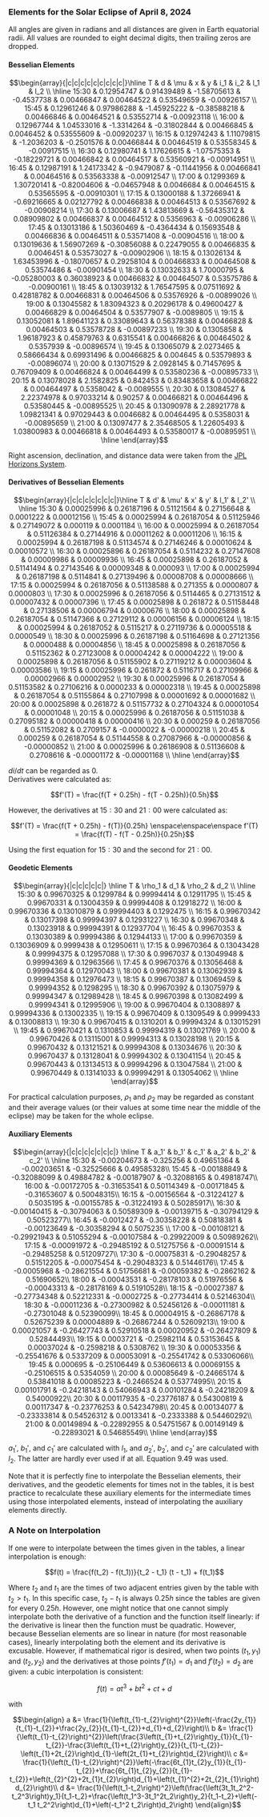 ### Elements for the Solar Eclipse of April 8, 2024
All angles are given in radians and all distances are given in Earth equatorial radii. All values are rounded to eight decimal digits, then trailing zeros are dropped.
#### Besselian Elements
```math
\begin{array}{|c|c|c|c|c|c|c|c|c|}\hline T & d & \mu & x & y & i_1 & i_2 & l_1 & l_2 \\ \hline
15:30  & 0.12954747 & 0.91439489 & -1.58705613 & -0.4537738 & 0.00466847 & 0.00464522 & 0.53549659 & -0.00926157 \\
15:45  & 0.12961246 & 0.97986288 & -1.45925222 & -0.38588218 & 0.00466846 & 0.00464521 & 0.53552714 & -0.00923118 \\
16:00  & 0.12967744 & 1.04533016 & -1.3314264 & -0.31802844 & 0.00466845 & 0.0046452 & 0.53555609 & -0.00920237 \\
16:15  & 0.12974243 & 1.11079815 & -1.2036203 & -0.2501576 & 0.00466844 & 0.00464519 & 0.53558345 & -0.00917515 \\
16:30  & 0.12980741 & 1.17626615 & -1.07575353 & -0.18229721 & 0.00466842 & 0.00464517 & 0.53560921 & -0.00914951 \\
16:45  & 0.12987191 & 1.24173342 & -0.9479087 & -0.11441956 & 0.00466841 & 0.00464516 & 0.53563338 & -0.00912547 \\
17:00  & 0.1299369 & 1.30720141 & -0.82004606 & -0.04657948 & 0.0046684 & 0.00464515 & 0.53565595 & -0.00910301 \\
17:15  & 0.13000188 & 1.37266941 & -0.69216665 & 0.02127792 & 0.00466838 & 0.00464513 & 0.53567692 & -0.00908214 \\
17:30  & 0.13006687 & 1.43813669 & -0.56435312 & 0.08909802 & 0.00466837 & 0.00464512 & 0.5356963 & -0.00906286 \\
17:45  & 0.13013186 & 1.50360469 & -0.4364434 & 0.15693548 & 0.00466836 & 0.00464511 & 0.53571408 & -0.00904516 \\
18:00  & 0.13019636 & 1.56907269 & -0.30856088 & 0.22479055 & 0.00466835 & 0.0046451 & 0.53573027 & -0.00902906 \\
18:15  & 0.13026134 & 1.63453996 & -0.18070657 & 0.29258104 & 0.00466833 & 0.00464508 & 0.53574486 & -0.00901454 \\
18:30  & 0.13032633 & 1.70000795 & -0.05280003 & 0.36038923 & 0.00466832 & 0.00464507 & 0.53575786 & -0.00900161 \\
18:45  & 0.13039132 & 1.76547595 & 0.07511692 & 0.42818782 & 0.00466831 & 0.00464506 & 0.53576926 & -0.00899026 \\
19:00  & 0.13045582 & 1.83094323 & 0.20296178 & 0.49600427 & 0.00466829 & 0.00464504 & 0.53577907 & -0.0089805 \\
19:15  & 0.13052081 & 1.89641123 & 0.33089643 & 0.56378388 & 0.00466828 & 0.00464503 & 0.53578728 & -0.00897233 \\
19:30  & 0.1305858 & 1.96187923 & 0.45879763 & 0.6315541 & 0.00466826 & 0.00464502 & 0.5357939 & -0.00896574 \\
19:45  & 0.13065079 & 2.0273465 & 0.58666434 & 0.69931496 & 0.00466825 & 0.004645 & 0.53579893 & -0.00896074 \\
20:00  & 0.13071529 & 2.0928145 & 0.71457695 & 0.76709409 & 0.00466824 & 0.00464499 & 0.53580236 & -0.00895733 \\
20:15  & 0.13078028 & 2.1582825 & 0.842453 & 0.83483658 & 0.00466822 & 0.00464497 & 0.5358042 & -0.0089555 \\
20:30  & 0.13084527 & 2.22374978 & 0.97033214 & 0.90257 & 0.00466821 & 0.00464496 & 0.53580445 & -0.00895525 \\
20:45  & 0.13090978 & 2.28921778 & 1.09821341 & 0.97029443 & 0.0046682 & 0.00464495 & 0.5358031 & -0.00895659 \\
21:00  & 0.13097477 & 2.35468505 & 1.22605493 & 1.03800983 & 0.00466818 & 0.00464493 & 0.53580017 & -0.00895951 \\ \hline
\end{array}
```
Right ascension, declination, and distance data were taken from the [JPL Horizons System](https://ssd.jpl.nasa.gov/horizons/).
#### Derivatives of Besselian Elements
```math
\begin{array}{|c|c|c|c|c|c|c|}\hline T & d' & \mu' & x' & y' & l_1' & l_2' \\ \hline
15:30  & 0.00025996 & 0.26187196 & 0.51121564 & 0.27156648 & 0.0001222  & 0.00012156 \\
15:45  & 0.00025994 & 0.26187054 & 0.51125946 & 0.27149072 & 0.000119 & 0.0001184 \\
16:00  & 0.00025994 & 0.26187054 & 0.51126384 & 0.27144916 & 0.00011262 & 0.00011206 \\
16:15  & 0.00025994 & 0.26187198 & 0.51134574 & 0.27146246 & 0.00010624 & 0.00010572 \\
16:30  & 0.00025896 & 0.26187054 & 0.5114232 & 0.27147608 & 0.00009986 & 0.00009936 \\
16:45  & 0.00025898 & 0.26187052 & 0.51141494 & 0.27143546 & 0.00009348 & 0.000093 \\
17:00  & 0.00025994 & 0.26187198 & 0.5114841  & 0.27139496 & 0.00008708 & 0.00008666 \\
17:15  & 0.00025994 & 0.26187056 & 0.51138588 & 0.271355   & 0.0000807  & 0.0000803  \\
17:30  & 0.00025996 & 0.26187056 & 0.5114465  & 0.27131512 & 0.00007432 & 0.00007396 \\
17:45  & 0.00025898 & 0.261872   & 0.51158448 & 0.27138506 & 0.00006794 & 0.0000676  \\
18:00  & 0.00025898 & 0.26187054 & 0.51147366 & 0.27129112 & 0.00006156 & 0.00006124 \\
18:15  & 0.00025994 & 0.26187052 & 0.5115217 & 0.27119736 & 0.00005518 & 0.0000549  \\
18:30  & 0.00025996 & 0.26187198 & 0.51164698 & 0.27121356 & 0.0000488  & 0.00004856 \\
18:45  & 0.00025898 & 0.26187056 & 0.51152362 & 0.27123008 & 0.00004242 & 0.00004222 \\
19:00  & 0.00025898 & 0.26187056 & 0.51155902 & 0.27119212 & 0.00003604 & 0.00003586 \\
19:15  & 0.00025996 & 0.261872   & 0.5116717  & 0.27109966 & 0.00002966 & 0.00002952 \\
19:30  & 0.00025996 & 0.26187054 & 0.51153582 & 0.27106216 & 0.0000233  & 0.00002318 \\
19:45  & 0.00025898 & 0.26187054 & 0.51155864 & 0.27107998 & 0.00001692 & 0.00001682 \\
20:00  & 0.00025898 & 0.261872   & 0.51157732 & 0.27104324 & 0.00001054 & 0.00001048 \\
20:15  & 0.00025996 & 0.26187056 & 0.51151038 & 0.27095182 & 0.00000418 & 0.00000416 \\
20:30  & 0.000259   & 0.26187056 & 0.51152082 & 0.2709157  & -0.0000022  & -0.00000218 \\
20:45  & 0.000259   & 0.26187054 & 0.51144558 & 0.27087966 & -0.00000856 & -0.00000852 \\
21:00  & 0.00025996 & 0.26186908 & 0.51136608 & 0.2708616  & -0.00001172 & -0.00001168 \\ \hline
\end{array}
```
$di/dt$ can be regarded as $0$.\
Derivatives were calculated as:
```math
f'(T) = \frac{f(T + 0.25h) - f(T - 0.25h)}{0.5h}
```
However, the derivatives at $15:30$ and $21:00$ were calculated as:
```math
f'(T) = \frac{f(T + 0.25h) - f(T)}{0.25h} \enspace\enspace\enspace f'(T) = \frac{f(T) - f(T - 0.25h)}{0.25h}
```
Using the first equation for $15:30$ and the second for $21:00$.
#### Geodetic Elements
```math
\begin{array}{|c|c|c|c|c|} \hline T & \rho_1 & d_1 & \rho_2 & d_2 \\ \hline
15:30  & 0.99670325 & 0.1299784 & 0.99994414 & 0.12911795 \\
15:45  & 0.99670331 & 0.13004359 & 0.99994408 & 0.12918272 \\
16:00  & 0.99670336 & 0.13010879 & 0.99994403 & 0.1292475 \\
16:15  & 0.99670342 & 0.13017398 & 0.99994397 & 0.12931227 \\
16:30  & 0.99670348 & 0.13023918 & 0.99994391 & 0.12937704 \\
16:45  & 0.99670353 & 0.13030389 & 0.99994386 & 0.12944133 \\
17:00  & 0.99670359 & 0.13036909 & 0.9999438 & 0.12950611 \\
17:15  & 0.99670364 & 0.13043428 & 0.99994375 & 0.12957088 \\
17:30  & 0.9967037 & 0.13049948 & 0.99994369 & 0.12963566 \\
17:45  & 0.99670376 & 0.13056468 & 0.99994364 & 0.12970043 \\
18:00  & 0.99670381 & 0.13062939 & 0.99994358 & 0.12976473 \\
18:15  & 0.99670387 & 0.13069459 & 0.99994352 & 0.1298295 \\
18:30  & 0.99670392 & 0.13075979 & 0.99994347 & 0.12989428 \\
18:45  & 0.99670398 & 0.13082499 & 0.99994341 & 0.12995906 \\
19:00  & 0.99670404 & 0.1308897 & 0.99994336 & 0.13002335 \\
19:15  & 0.99670409 & 0.1309549 & 0.9999433 & 0.13008813 \\
19:30  & 0.99670415 & 0.1310201 & 0.99994324 & 0.13015291 \\
19:45  & 0.99670421 & 0.1310853 & 0.99994319 & 0.13021769 \\
20:00  & 0.99670426 & 0.13115001 & 0.99994313 & 0.13028198 \\
20:15  & 0.99670432 & 0.13121521 & 0.99994308 & 0.13034676 \\
20:30  & 0.99670437 & 0.13128041 & 0.99994302 & 0.13041154 \\
20:45  & 0.99670443 & 0.13134513 & 0.99994296 & 0.13047584 \\
21:00  & 0.99670449 & 0.13141033 & 0.99994291 & 0.13054062 \\ \hline
\end{array}
```
For practical calculation purposes, $\rho_1$ and $\rho_2$ may be regarded as constant and their average values (or their values at some time near the middle of the eclipse) may be taken for the whole eclipse.
#### Auxiliary Elements
```math
\begin{array}{|c|c|c|c|c|c|c|} \hline T & a_1' & b_1' & c_1' & a_2' & b_2' & c_2' \\ \hline
15:30 & -0.00204673 & -0.325256   &  0.49651364 & -0.00203651 & -0.32525666 &  0.49585328\\
15:45 & -0.00188849 & -0.32088099 &  0.49884782 & -0.00187907 & -0.32088165 &  0.49818747\\
16:00 & -0.00172705 & -0.31653541 &  0.50114349 & -0.00171845 & -0.31653607 &  0.50048315\\
16:15 & -0.00156564 & -0.31224127 &  0.5035195  & -0.00155785 & -0.31224193 &  0.50285917\\
16:30 & -0.00140415 & -0.30794063 &  0.50589309 & -0.00139715 & -0.30794129 &  0.50523277\\
16:45 & -0.0012427  & -0.30358228 &  0.50818381 & -0.00123649 & -0.30358294 &  0.5075235 \\
17:00 & -0.00108121 & -0.29921943 &  0.51055294 & -0.00107584 & -0.29922009 &  0.50989262\\
17:15 & -0.00091972 & -0.29485192 &  0.51275756 & -0.00091514 & -0.29485258 &  0.51209727\\
17:30 & -0.00075831 & -0.29048257 &  0.51512205 & -0.00075454 & -0.29048323 &  0.51446176\\
17:45 & -0.0005968  & -0.28621554 &  0.51756681 & -0.00059382 & -0.2862162  &  0.51690652\\
18:00 & -0.00043531 & -0.28178103 &  0.51976556 & -0.00043313 & -0.28178169 &  0.51910528\\
18:15 & -0.00027387 & -0.27734348 &  0.52212331 & -0.0002725  & -0.27734414 &  0.52146304\\
18:30 & -0.00011236 & -0.27300982 &  0.52456126 & -0.00011181 & -0.27301048 &  0.52390099\\
18:45 & 0.00004915 & -0.26867178 &  0.52675239 &  0.00004889 & -0.26867244 &  0.52609213\\
19:00 & 0.00021057 & -0.26427743 &  0.52910518 &  0.00020952 & -0.26427809 &  0.52844493\\
19:15 & 0.0003721  & -0.25982114 &  0.53153645 &  0.00037024 & -0.2598218  &  0.5308762 \\
19:30 & 0.00053356 & -0.25541676 &  0.5337209  &  0.00053091 & -0.25541742 &  0.53306066\\
19:45 & 0.000695   & -0.25106449 &  0.53606613 &  0.00069155 & -0.25106515 &  0.5354059 \\
20:00 & 0.00085649 & -0.24665174 &  0.53841018 &  0.00085223 & -0.2466524  &  0.53774995\\
20:15 & 0.00101791 & -0.24218143 &  0.54066943 &  0.00101284 & -0.24218209 &  0.54000922\\
20:30 & 0.00117935 & -0.23776187 &  0.54300819 &  0.00117347 & -0.23776253 &  0.54234798\\
20:45 & 0.00134077 & -0.23333814 &  0.54526312 &  0.0013341  & -0.2333388  &  0.54460292\\
21:00 & 0.00149894 & -0.22892955 &  0.54751567 &  0.00149149 & -0.22893021 &  0.54685549\\ \hline
\end{array}
```
$a_1'$, $b_1'$, and $c_1'$ are calculated with $l_1$, and $a_2'$, $b_2'$, and $c_2'$ are calculated with $l_2$. The latter are hardly ever used if at all. Equation $9.49$ was used.

Note that it is perfectly fine to interpolate the Besselian elements, their derivatives, and the geodetic elements for times not in the tables, it is best practice to recalculate these auxiliary elements for the intermediate times using those interpolated elements, instead of interpolating the auxiliary elements directly.

### A Note on Interpolation
If one were to interpolate between the times given in the tables, a linear interpolation is enough:
```math
f(t) = \frac{f(t_2) - f(t_1))}{t_2 - t_1} (t - t_1) + f(t_1)
```
Where $t_2$ and $t_1$ are the times of two adjacent entries given by the table with $t_2 > t_1$. In this specific case, $t_2 - t_1$ is always $0.25h$ since the tables are given for every $0.25h$. However, one might notice that one cannot simply interpolate both the derivative of a function and the function itself linearly: if the derivative is linear then the function must be quadratic. However, because Besselian elements are so linear in nature (for most reasonable cases), linearly interpolating both the element and its derivative is excusable. However, if mathematical rigor is desired, when two points $(t_1, y_1)$ and $(t_2, y_2)$ and the derivatives at those points $f'(t_1) = d_1$ and $f'(t_2) = d_2$ are given: a cubic interpolation is consistent:
```math
f(t) = at^3 + bt^2 + ct + d
```
with
```math
\begin{align}
a &= \frac{1}{\left(t_{1}-t_{2}\right)^{2}}\left(-\frac{2y_{1}}{t_{1}-t_{2}}+\frac{2y_{2}}{t_{1}-t_{2}}+d_{1}+d_{2}\right)\\

b &= \frac{1}{\left(t_{1}-t_{2}\right)^{2}}\left(\frac{3\left(t_{1}+t_{2}\right)y_{1}}{t_{1}-t_{2}}-\frac{3\left(t_{1}+t_{2}\right)y_{2}}{t_{1}-t_{2}}-\left(t_{1}+2t_{2}\right)d_{1}-\left(2t_{1}+t_{2}\right)d_{2}\right)\\

c &= \frac{1}{\left(t_{1}-t_{2}\right)^{2}}\left(-\frac{6t_{1}t_{2}y_{1}}{t_{1}-t_{2}}+\frac{6t_{1}t_{2}y_{2}}{t_{1}-t_{2}}+\left(t_{2}^{2}+2t_{1}t_{2}\right)d_{1}+\left(t_{1}^{2}+2t_{2}t_{1}\right)d_{2}\right)\\

d &= \frac{1}{\left(t_1-t_2\right)^2}\left(\frac{\left(3t_1t_2^2-t_2^3\right)y_1}{t_1-t_2}+\frac{\left(t_1^3-3t_1^2t_2\right)y_2}{t_1-t_2}+\left(-t_1 t_2^2\right)d_{1}+\left(-t_1^2 t_2\right)d_2\right)
\end{align}
```
